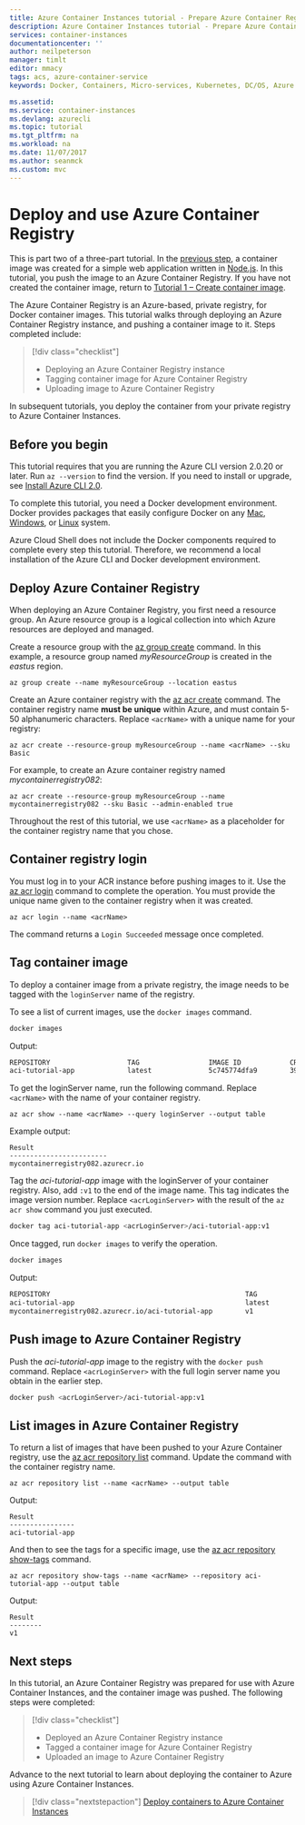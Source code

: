```yaml
---
title: Azure Container Instances tutorial - Prepare Azure Container Registry
description: Azure Container Instances tutorial - Prepare Azure Container Registry
services: container-instances
documentationcenter: ''
author: neilpeterson
manager: timlt
editor: mmacy
tags: acs, azure-container-service
keywords: Docker, Containers, Micro-services, Kubernetes, DC/OS, Azure

ms.assetid:
ms.service: container-instances
ms.devlang: azurecli
ms.topic: tutorial
ms.tgt_pltfrm: na
ms.workload: na
ms.date: 11/07/2017
ms.author: seanmck
ms.custom: mvc
---
```


# Deploy and use Azure Container Registry

This is part two of a three-part tutorial. In the [previous step](container-instances-tutorial-prepare-app.md), a container image was created for a simple web application written in [Node.js](http://nodejs.org). In this tutorial, you push the image to an Azure Container Registry. If you have not created the container image, return to [Tutorial 1 – Create container image](container-instances-tutorial-prepare-app.md).

The Azure Container Registry is an Azure-based, private registry, for Docker container images. This tutorial walks through deploying an Azure Container Registry instance, and pushing a container image to it. Steps completed include:

> [!div class="checklist"]
> * Deploying an Azure Container Registry instance
> * Tagging container image for Azure Container Registry
> * Uploading image to Azure Container Registry

In subsequent tutorials, you deploy the container from your private registry to Azure Container Instances.

## Before you begin

This tutorial requires that you are running the Azure CLI version 2.0.20 or later. Run `az --version` to find the version. If you need to install or upgrade, see [Install Azure CLI 2.0](/cli/azure/install-azure-cli).

To complete this tutorial, you need a Docker development environment. Docker provides packages that easily configure Docker on any [Mac](https://docs.docker.com/docker-for-mac/), [Windows](https://docs.docker.com/docker-for-windows/), or [Linux](https://docs.docker.com/engine/installation/#supported-platforms) system.

Azure Cloud Shell does not include the Docker components required to complete every step this tutorial. Therefore, we recommend a local installation of the Azure CLI and Docker development environment.

## Deploy Azure Container Registry

When deploying an Azure Container Registry, you first need a resource group. An Azure resource group is a logical collection into which Azure resources are deployed and managed.

Create a resource group with the [az group create](/cli/azure/group#create) command. In this example, a resource group named *myResourceGroup* is created in the *eastus* region.

```azurecli
az group create --name myResourceGroup --location eastus
```

Create an Azure container registry with the [az acr create](/cli/azure/acr#create) command. The container registry name **must be unique** within Azure, and must contain 5-50 alphanumeric characters. Replace `<acrName>` with a unique name for your registry:

```azurecli
az acr create --resource-group myResourceGroup --name <acrName> --sku Basic
```

For example, to create an Azure container registry named *mycontainerregistry082*:

```azurecli
az acr create --resource-group myResourceGroup --name mycontainerregistry082 --sku Basic --admin-enabled true
```

Throughout the rest of this tutorial, we use `<acrName>` as a placeholder for the container registry name that you chose.

## Container registry login

You must log in to your ACR instance before pushing images to it. Use the [az acr login](/cli/azure/acr#az_acr_login) command to complete the operation. You must provide the unique name given to the container registry when it was created.

```azurecli
az acr login --name <acrName>
```

The command returns a `Login Succeeded` message once completed.

## Tag container image

To deploy a container image from a private registry, the image needs to be tagged with the `loginServer` name of the registry.

To see a list of current images, use the `docker images` command.

```bash
docker images
```

Output:

```bash
REPOSITORY                   TAG                 IMAGE ID            CREATED              SIZE
aci-tutorial-app             latest              5c745774dfa9        39 seconds ago       68.1 MB
```

To get the loginServer name, run the following command. Replace `<acrName>` with the name of your container registry.

```azurecli
az acr show --name <acrName> --query loginServer --output table
```

Example output:

```
Result
------------------------
mycontainerregistry082.azurecr.io
```

Tag the *aci-tutorial-app* image with the loginServer of your container registry. Also, add `:v1` to the end of the image name. This tag indicates the image version number. Replace `<acrLoginServer>` with the result of the `az acr show` command you just executed.

```bash
docker tag aci-tutorial-app <acrLoginServer>/aci-tutorial-app:v1
```

Once tagged, run `docker images` to verify the operation.

```bash
docker images
```

Output:

```bash
REPOSITORY                                                TAG                 IMAGE ID            CREATED             SIZE
aci-tutorial-app                                          latest              5c745774dfa9        39 seconds ago      68.1 MB
mycontainerregistry082.azurecr.io/aci-tutorial-app        v1                  a9dace4e1a17        7 minutes ago       68.1 MB
```

## Push image to Azure Container Registry

Push the *aci-tutorial-app* image to the registry with the `docker push` command. Replace `<acrLoginServer>` with the full login server name you obtain in the earlier step.

```bash
docker push <acrLoginServer>/aci-tutorial-app:v1
```

## List images in Azure Container Registry

To return a list of images that have been pushed to your Azure Container registry, use the [az acr repository list](/cli/azure/acr/repository#list) command. Update the command with the container registry name.

```azurecli
az acr repository list --name <acrName> --output table
```

Output:

```azurecli
Result
----------------
aci-tutorial-app
```

And then to see the tags for a specific image, use the [az acr repository show-tags](/cli/azure/acr/repository#show-tags) command.

```azurecli
az acr repository show-tags --name <acrName> --repository aci-tutorial-app --output table
```

Output:

```azurecli
Result
--------
v1
```

## Next steps

In this tutorial, an Azure Container Registry was prepared for use with Azure Container Instances, and the container image was pushed. The following steps were completed:

> [!div class="checklist"]
> * Deployed an Azure Container Registry instance
> * Tagged a container image for Azure Container Registry
> * Uploaded an image to Azure Container Registry

Advance to the next tutorial to learn about deploying the container to Azure using Azure Container Instances.

> [!div class="nextstepaction"]
> [Deploy containers to Azure Container Instances](./container-instances-tutorial-deploy-app.md)
